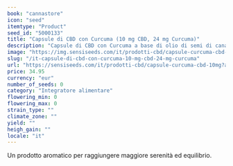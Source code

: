 ```yaml
---
book: "cannastore"
icon: "seed"
itemtype: "Product"
seed_id: "5000133"
title: "Capsule di CBD con Curcuma (10 mg CBD, 24 mg Curcuma)"
description: "Capsule di CBD con Curcuma a base di olio di semi di canapa bio ✓ 10 mg CBD ✓ 24 mg Curcuma (21,6 mg Curcumina) ✓ Vegetariane ✓ 60 capsule per confezione."
image: "https://img.sensiseeds.com/it/prodotti-cbd/capsule-curcuma-cbd-10mg-image.png"
slug: "/it-capsule-di-cbd-con-curcuma-10-mg-cbd-24-mg-curcuma"
url: "https://sensiseeds.com/it/prodotti-cbd/capsule-curcuma-cbd-10mg?a_aid=cannastore"
price: 34.95
currency: "eur"
number_of_seeds: 0
category: "Integratore alimentare"
flowering_min: 0
flowering_max: 0
strain_type: ""
climate_zone: ""
yield: ""
heigh_gain: ""
locale: "it"
---
```

Un prodotto aromatico per raggiungere maggiore serenità ed equilibrio.
